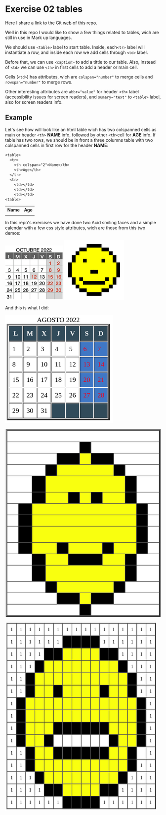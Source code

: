 # Exercise 02 tables

Here I share a link to the Git [web]() of this repo.</p>
Well in this repo I would like to show a few things related to tables, wich are still in use in Mark up languages.

We should use `<table>` label to start table. Inside, each`<tr>` label will instantiate a row, and inside each row we add cells through `<td>` label.

Before that, we can use `<caption>` to add a tittle to our table. Also, instead of `<td>` we can use `<th>` in first cells to add a
header or main cell.

Cells (`<td>`) has attributes, wich are `colspan="number"` to merge cells and `rowspan="number"` to merge rows.

Other interesting attributes are `abbr="value"` for header `<th>` label (accessibility issues for screen readers), and `sumary="text"` to `<table>` label, also for screen readers info.

## Example

Let's see how will look like an html table wich has two colspanned cells as main or header `<th>` **NAME** info, followed by other `<th>`cell for **AGE** info. If table has two rows, we should be in front a three columns table with two colspanned cells in first row for the header **NAME**:

```
<table>
  <tr>
    <th colspan="2">Name</th>
    <th>Age</th>
  </tr>
  <tr>
    <td></td>
    <td></td>
    <td></td>
<table>
```

<table>
  <tr>
    <th colspan="2">Name</th>
    <th>Age</th>
  </tr>
  <tr>
    <td></td>
    <td></td>
    <td></td>
<table>


In this repo's exercises we have done two Acid smiling faces and a simple calendar with a few css style attributes, wich are those from this two demos:

![](media/calendari.png)                  ![](media/acid-tabla.png)

And this is what I did:

![](media/calendar.png)

![](media/face.png)                       

![](media/face2.png)    
